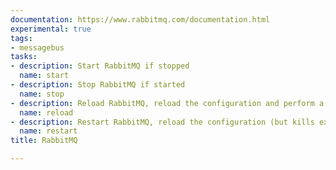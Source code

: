 ```yaml
---
documentation: https://www.rabbitmq.com/documentation.html
experimental: true
tags:
- messagebus
tasks:
- description: Start RabbitMQ if stopped
  name: start
- description: Stop RabbitMQ if started
  name: stop
- description: Reload RabbitMQ, reload the configuration and perform a graceful restart
  name: reload
- description: Restart RabbitMQ, reload the configuration (but kills existing connection)
  name: restart
title: RabbitMQ

---
```

